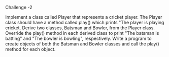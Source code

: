 Challenge -2

Implement a class called Player that represents a cricket player. The Player class should have a method called play() which prints "The player is playing cricket. Derive two classes, Batsman and Bowler, from the Player class. Override the play() method in each derived class to print "The batsman is batting" and "The bowler is bowling", respectively. Write a program to create objects of both the Batsman and Bowler classes and call the play() method for each object. 